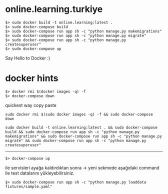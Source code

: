 # online.learning.turkiye


	$> sudo docker build -t online.learning:latest .
	$> sudo docker-compose build
	$> sudo docker-compose run app sh -c "python manage.py makemigrations"
	$> sudo docker-compose run app sh -c "python manage.py migrate"
	$> sudo docker-compose run app sh -c "python manage.py createsuperuser"
	$> sudo docker-compose up

Say Hello to Docker :)


# docker hints


	$> docker rmi $(docker images -q) -f
	$> docker-compose down

quickest way copy paste

	sudo docker rmi $(sudo docker images -q) -f && sudo docker-compose down

	sudo docker build -t online.learning:latest . && sudo docker-compose build && sudo docker-compose run app sh -c "python manage.py makemigrations" && sudo docker-compose run app sh -c "python manage.py migrate" && sudo docker-compose run app sh -c "python manage.py createsuperuser"
--------------------------------------------------------------------------

	$> docker-compose up

ile servisleri ayağa kaldırdıktan sonra -> yeni sekmede aşağıdaki command ile test datalarını yükleyebilirsiniz.

	$> sudo docker-compose run app sh -c "python manage.py loaddata fixtures/sample.yaml"
